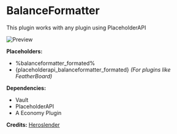 # BalanceFormatter

 This plugin works with any plugin using PlaceholderAPI
 
 ![Preview](https://i.imgur.com/7aN1IiG.png)
 
 **Placeholders:**
  - %balanceformatter_formated% 
  - {placeholderapi_balanceformatter_formated} *(For plugins like FeatherBoard)*
  

 **Dependencies:**
  - Vault
  - PlaceholderAPI
  - A Economy Plugin
  
  
  **Credits:** [Heroslender](https://github.com/Heroslender)
